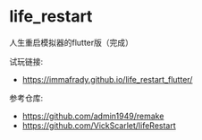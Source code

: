 # life_restart

人生重启模拟器的flutter版（完成）

试玩链接:

- https://immafrady.github.io/life_restart_flutter/

参考仓库:

- https://github.com/admin1949/remake
- https://github.com/VickScarlet/lifeRestart

